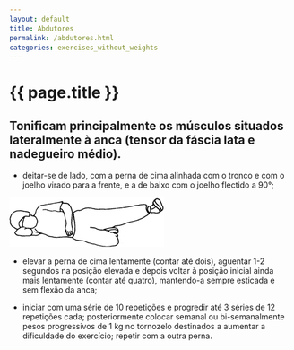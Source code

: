 ```yaml
---
layout: default
title: Abdutores
permalink: /abdutores.html
categories: exercises_without_weights
---
```


# {{ page.title }}

## Tonificam principalmente os músculos situados lateralmente à anca (tensor da fáscia lata e nadegueiro médio).

* deitar-se de lado, com a perna de cima alinhada com o tronco e com o joelho virado para a frente, e a de baixo com o joelho flectido a 90°;

![Abdutores](assets/adutores-deitado_clip_image002.gif)

* elevar a perna de cima lentamente (contar até dois), aguentar 1-2 segundos na posição elevada e depois voltar à posição inicial ainda mais lentamente (contar até quatro), mantendo-a sempre esticada e sem flexão da anca;

* iniciar com uma série de 10 repetições e progredir até 3 séries de 12 repetições cada; posteriormente colocar semanal ou bi-semanalmente pesos progressivos de 1 kg no tornozelo destinados a aumentar a dificuldade do exercício; repetir com a outra perna.
